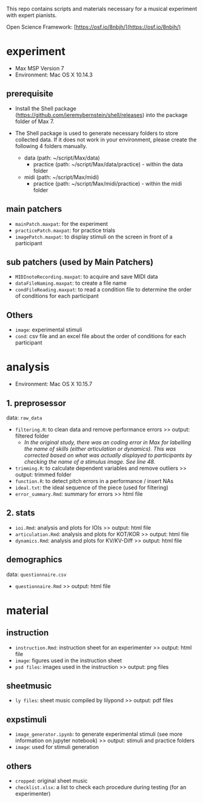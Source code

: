 This repo contains scripts and materials necessary for a musical experiment with expert pianists.

Open Science Framework: [https://osf.io/8nbjh/](https://osf.io/8nbjh/)

# experiment
- Max MSP Version 7
- Environment: Mac OS X 10.14.3

## prerequisite
- Install the Shell package (https://github.com/jeremybernstein/shell/releases) into the package folder of Max 7.

- The Shell package is used to generate necessary folders to store collected data. If it does not work in your environment, please create the following 4 folders manually.
    + data (path: ~/script/Max/data)
        + practice (path: ~/script/Max/data/practice) - within the data folder
    + midi (path: ~/script/Max/midi)
        + practice (path: ~/script/Max/midi/practice) - within the midi folder
        
## main patchers
- `mainPatch.maxpat`: for the experiment
- `practicePatch.maxpat`: for practice trials
- `imagePatch.maxpat`: to display stimuli on the screen in front of a participant

## sub patchers (used by Main Patchers)
- `MIDInoteRecording.maxpat`: to acquire and save MIDI data
- `dataFileNaming.maxpat`: to create a file name
- `condFileReading.maxpat`: to read a condition file to determine the order of conditions for each participant

## Others
- `image`: experimental stimuli
- `cond`: csv file and an excel file about the order of conditions for each participant

# analysis
- Environment: Mac OS X 10.15.7

## 1. preprosessor
data: `raw_data`    
- `filtering.R`: to clean data and remove performance errors >> output: filtered folder
    + *In the original study, there was an coding error in Max for labelling the name of skills (either articulation or dynamics). This was corrected based on what was actually displayed to participants by checking the name of a stimulus image. See line 48.*
- `trimming.R`: to calculate dependent variables and remove outliers >> output: trimmed folder
- `function.R`: to detect pitch errors in a performance / insert NAs
- `ideal.txt`: the ideal sequence of the piece (used for filtering)
- `error_summary.Rmd`: summary for errors >> html file

## 2. stats
- `ioi.Rmd`: analysis and plots for IOIs >> output: html file
- `articulation.Rmd`: analysis and plots for KOT/KOR >> output: html file
- `dynamics.Rmd`: analysis and plots for KV/KV-Diff >> output: html file

## demographics
data: `questionnaire.csv`
- `questionnaire.Rmd` >> output: html file

# material
## instruction
- `instruction.Rmd`: instruction sheet for an experimenter >> output: html file
- `image`: figures used in the instruction sheet
- `psd files`: images used in the instruction >> output: png files

## sheetmusic
- `ly files`: sheet music compiled by lilypond >> output: pdf files

## expstimuli
- `image_generator.ipynb`: to generate experimental stimuli (see more information on jupyter notebook) >> output: stimuli and practice folders
- `image`: used for stimuli generation

## others
- `cropped`: original sheet music
- `checklist.xlsx`: a list to check each procedure during testing (for an experimenter)
